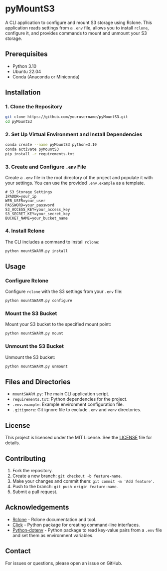 # pyMountS3

A CLI application to configure and mount S3 storage using Rclone. This application reads settings from a `.env` file, allows you to install `rclone`, configure it, and provides commands to mount and unmount your S3 storage.

## Prerequisites

- Python 3.10
- Ubuntu 22.04
- Conda (Anaconda or Miniconda)

## Installation

### 1. Clone the Repository

```bash
git clone https://github.com/yourusername/pyMountS3.git
cd pyMountS3
```

### 2. Set Up Virtual Environment and Install Dependencies

```bash
conda create --name pyMountS3 python=3.10
conda activate pyMountS3
pip install -r requirements.txt
```

### 3. Create and Configure `.env` File

Create a `.env` file in the root directory of the project and populate it with your settings. You can use the provided `.env.example` as a template.

```env
# S3 Storage Settings
IPADDR=your_ip
WEB_USER=your_user
PASSWORD=your_password
S3_ACCESS_KEY=your_access_key
S3_SECRET_KEY=your_secret_key
BUCKET_NAME=your_bucket_name
```

### 4. Install Rclone

The CLI includes a command to install `rclone`:

```bash
python mountSWARM.py install
```

## Usage

### Configure Rclone

Configure `rclone` with the S3 settings from your `.env` file:

```bash
python mountSWARM.py configure
```

### Mount the S3 Bucket

Mount your S3 bucket to the specified mount point:

```bash
python mountSWARM.py mount
```

### Unmount the S3 Bucket

Unmount the S3 bucket:

```bash
python mountSWARM.py unmount
```

## Files and Directories

- `mountSWARM.py`: The main CLI application script.
- `requirements.txt`: Python dependencies for the project.
- `.env.example`: Example environment configuration file.
- `.gitignore`: Git ignore file to exclude `.env` and `venv` directories.

## License

This project is licensed under the MIT License. See the [LICENSE](LICENSE) file for details.

## Contributing

1. Fork the repository.
2. Create a new branch: `git checkout -b feature-name`.
3. Make your changes and commit them: `git commit -m 'Add feature'`.
4. Push to the branch: `git push origin feature-name`.
5. Submit a pull request.

## Acknowledgements

- [Rclone](https://rclone.org/) - Rclone documentation and tool.
- [Click](https://click.palletsprojects.com/) - Python package for creating command-line interfaces.
- [Python-dotenv](https://github.com/theskumar/python-dotenv) - Python package to read key-value pairs from a `.env` file and set them as environment variables.

## Contact

For issues or questions, please open an issue on GitHub.
